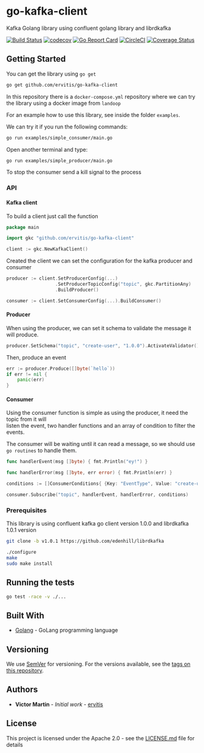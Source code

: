# go-kafka-client

Kafka Golang library using confluent golang library and librdkafka

[![Build Status](https://travis-ci.org/ervitis/go-kafka-client.svg?branch=master)](https://travis-ci.org/ervitis/go-kafka-client) 
[![codecov](https://codecov.io/gh/ervitis/go-kafka-client/branch/master/graph/badge.svg)](https://codecov.io/gh/ervitis/go-kafka-client) 
[![Go Report Card](https://goreportcard.com/badge/github.com/ervitis/go-kafka-client)](https://goreportcard.com/report/github.com/ervitis/go-kafka-client) 
[![CircleCI](https://circleci.com/gh/ervitis/go-kafka-client/tree/master.svg?style=svg)](https://circleci.com/gh/ervitis/go-kafka-client/tree/master) 
[![Coverage Status](https://coveralls.io/repos/github/ervitis/go-kafka-client/badge.svg?branch=master)](https://coveralls.io/github/ervitis/go-kafka-client?branch=master)

## Getting Started

You can get the library using `go get`

```bash
go get github.com/ervitis/go-kafka-client
```

In this repository there is a `docker-compose.yml` repository where we can try the library using a docker image from `landoop`

For an example how to use this library, see inside the folder `examples`.

We can try it if you run the following commands:

```bash
go run examples/simple_consumer/main.go
```

Open another terminal and type:

```bash
go run examples/simple_producer/main.go
```

To stop the consumer send a kill signal to the process

### API

#### Kafka client

To build a client just call the function

```go
package main

import gkc "github.com/ervitis/go-kafka-client"

client := gkc.NewKafkaClient()
```

Created the client we can set the configuration for the kafka producer and consumer

```go
producer := client.SetProducerConfig(...)
                  .SetProducerTopicConfig("topic", gkc.PartitionAny)
                  .BuildProducer()

consumer := client.SetConsumerConfig(...).BuildConsumer()
```

#### Producer

When using the producer, we can set it schema to validate the message it will produce.

```go
producer.SetSchema("topic", "create-user", "1.0.0").ActivateValidator()
```

Then, produce an event

```go
err := producer.Produce([]byte(`hello`))
if err != nil {
	panic(err)
}
```

#### Consumer

Using the consumer function is simple as using the producer, it need the topic from it will  
listen the event, two handler functions and an array of condition to filter the events.

The consumer will be waiting until it can read a message, so we should use `go routines` to handle them.

```go
func handlerEvent(msg []byte) { fmt.Println("ey!") }

func handlerError(msg []byte, err error) { fmt.Println(err) }

conditions := []ConsumerConditions{ {Key: "EventType", Value: "create-user"} }

consumer.Subscribe("topic", handlerEvent, handlerError, conditions)
```

### Prerequisites

This library is using confluent kafka go client version 1.0.0 and librdkafka 1.0.1 version

```bash
git clone -b v1.0.1 https://github.com/edenhill/librdkafka

./configure
make
sudo make install
```

## Running the tests

```bash
go test -race -v ./...
```

## Built With

* [Golang](http://www.golang.org) - GoLang programming language

## Versioning

We use [SemVer](http://semver.org/) for versioning. For the versions available, see the [tags on this repository](https://github.com/your/project/tags). 

## Authors

* **Victor Martin** - *Initial work* - [ervitis](https://github.com/ervitis)

## License

This project is licensed under the Apache 2.0 - see the [LICENSE.md](LICENSE.md) file for details
